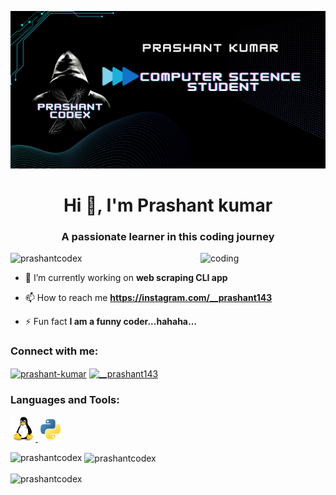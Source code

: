 ![logo](https://github.com/PrashantcodeX/PrashantcodeX/blob/main/Github%20banner.png)
<h1 align="center">Hi 👋, I'm Prashant kumar</h1>
<h3 align="center">A passionate learner in this coding journey</h3>

<img align="right" alt="coding" width="200" src="https://user-images.githubusercontent.com/69011963/137184767-79a13ec7-1bb3-4341-a6da-3a149c9c159a.gif">

<p align="left"> <img src="https://komarev.com/ghpvc/?username=prashantcodex&label=Profile%20views&color=0e75b6&style=flat" alt="prashantcodex" /> </p>

- 🔭 I’m currently working on **web scraping CLI app**

- 📫 How to reach me **https://instagram.com/__prashant143**

- ⚡ Fun fact **I am a funny coder...hahaha...**

<h3 align="left">Connect with me:</h3>
<p align="left">
<a href="https://linkedin.com/in/prashant-kumar" target="blank"><img align="center" src="https://raw.githubusercontent.com/rahuldkjain/github-profile-readme-generator/master/src/images/icons/Social/linked-in-alt.svg" alt="prashant-kumar" height="30" width="40" /></a>
<a href="https://instagram.com/__prashant143" target="blank"><img align="center" src="https://raw.githubusercontent.com/rahuldkjain/github-profile-readme-generator/master/src/images/icons/Social/instagram.svg" alt="__prashant143" height="30" width="40" /></a>
</p>

<h3 align="left">Languages and Tools:</h3>
<p align="left"> <a href="https://www.linux.org/" target="_blank" rel="noreferrer"> <img src="https://raw.githubusercontent.com/devicons/devicon/master/icons/linux/linux-original.svg" alt="linux" width="40" height="40"/> </a> <a href="https://www.python.org" target="_blank" rel="noreferrer"> <img src="https://raw.githubusercontent.com/devicons/devicon/master/icons/python/python-original.svg" alt="python" width="40" height="40"/> </a> </p>

<p><img align="left" src="https://github-readme-stats.vercel.app/api/top-langs?username=prashantcodex&show_icons=true&locale=en&layout=compact" alt="prashantcodex" /></p>

<p>&nbsp;<img align="center" src="https://github-readme-stats.vercel.app/api?username=prashantcodex&show_icons=true&locale=en" alt="prashantcodex" /></p>

<p><img align="center" src="https://github-readme-streak-stats.herokuapp.com/?user=prashantcodex&" alt="prashantcodex" /></p>
